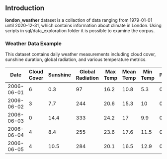 ## Introduction

**london_weather** dataset is a collaction of data ranging from 1979-01-01 until 2020-12-31, which contains information about climate in London. Using scripts in sql/data_exploration folder it is possible to examine the corpus. 

### Weather Data Example

This dataset contains daily weather measurements including cloud cover, sunshine duration, global radiation, and various temperature metrics.

| Date       | Cloud Cover | Sunshine | Global Radiation | Max Temp | Mean Temp | Min Temp | Precipitation | Pressure | Snow Depth |
|------------|---------------------|------------------|--------------------------|---------------|----------------|---------------|--------------------|---------------|-----------------|
| 2006-06-01 | 6                   | 0.3              | 97                       | 16.2          | 10.8           | 5.3           | 0                  | 102810        | 0               |
| 2006-06-02 | 3                   | 7.7              | 244                      | 20.6          | 15.3           | 10            | 0                  | 103030        | 0               |
| 2006-06-03 | 0                   | 14.4             | 333                      | 24.2          | 17             | 9.9           | 0                  | 102950        | 0               |
| 2006-06-04 | 4                   | 8.4              | 255                      | 23.6          | 17.6           | 11.5          | 0.4                | 102650        | 0               |
| 2006-06-05 | 4                   | 10.5             | 284                      | 20.1          | 16.5           | 12.9          | 0                  | 102560        | 0               |
